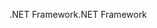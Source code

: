 <span data-ttu-id="9c07d-101">.NET Framework</span><span class="sxs-lookup"><span data-stu-id="9c07d-101">.NET Framework</span></span>